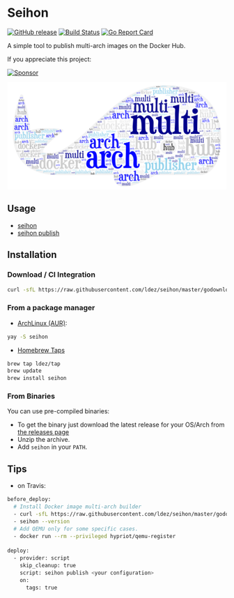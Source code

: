 # Seihon

[![GitHub release](https://img.shields.io/github/release/ldez/seihon.svg)](https://github.com/ldez/seihon/releases/latest)
[![Build Status](https://travis-ci.com/ldez/seihon.svg?branch=master)](https://travis-ci.com/ldez/seihon)
[![Go Report Card](https://goreportcard.com/badge/github.com/ldez/seihon)](https://goreportcard.com/report/github.com/ldez/seihon)

A simple tool to publish multi-arch images on the Docker Hub.

If you appreciate this project:

[![Sponsor](https://img.shields.io/badge/Sponsor%20me-%E2%9D%A4%EF%B8%8F-pink)](https://github.com/sponsors/ldez)

![image](docs/img.png)

## Usage

- [seihon](docs/seihon.md)
- [seihon publish](docs/seihon_publish.md)

## Installation

### Download / CI Integration

```bash
curl -sfL https://raw.githubusercontent.com/ldez/seihon/master/godownloader.sh | bash -s -- -b $GOPATH/bin v0.4.3
```

<!--
To generate the script:

```bash
godownloader --repo=ldez/seihon -o godownloader.sh

# or

godownloader --repo=ldez/seihon > godownloader.sh
```
-->

### From a package manager

- [ArchLinux (AUR)](https://aur.archlinux.org/packages/seihon/):
```bash
yay -S seihon
```

- [Homebrew Taps](https://github.com/ldez/homebrew-tap)
```bash
brew tap ldez/tap
brew update
brew install seihon
```

### From Binaries

You can use pre-compiled binaries:

* To get the binary just download the latest release for your OS/Arch from [the releases page](https://github.com/ldez/seihon/releases/)
* Unzip the archive.
* Add `seihon` in your `PATH`.

## Tips

- on Travis:

```bash
before_deploy:
  # Install Docker image multi-arch builder
  - curl -sfL https://raw.githubusercontent.com/ldez/seihon/master/godownloader.sh | bash -s -- -b "${GOPATH}/bin" ${SEIHON_VERSION}
  - seihon --version
  # Add QEMU only for some specific cases.
  - docker run --rm --privileged hypriot/qemu-register

deploy:
  - provider: script
    skip_cleanup: true
    script: seihon publish <your configuration>
    on:
      tags: true
```
